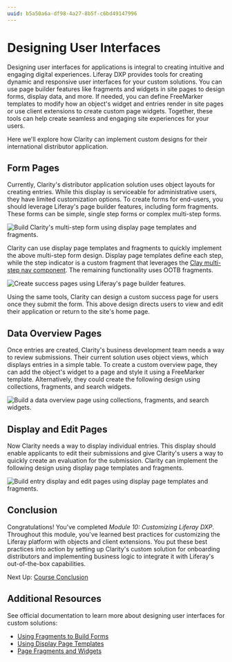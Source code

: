 ```yaml
---
uuid: b5a50a6a-df98-4a27-8b5f-c6bd49147996
---
```

# Designing User Interfaces

Designing user interfaces for applications is integral to creating intuitive and engaging digital experiences. Liferay DXP provides tools for creating dynamic and responsive user interfaces for your custom solutions. You can use page builder features like fragments and widgets in site pages to design forms, display data, and more. If needed, you can define FreeMarker templates to modify how an object's widget and entries render in site pages or use client extensions to create custom page widgets. Together, these tools can help create seamless and engaging site experiences for your users.

Here we'll explore how Clarity can implement custom designs for their international distributor application.

## Form Pages

Currently, Clarity's distributor application solution uses object layouts for creating entries. While this display is serviceable for administrative users, they have limited customization options. To create forms for end-users, you should leverage Liferay's page builder features, including form fragments. These forms can be simple, single step forms or complex multi-step forms. 

![Build Clarity's multi-step form using display page templates and fragments.](./designing-user-interfaces/images/01.png)

Clarity can use display page templates and fragments to quickly implement the above multi-step form design. Display page templates define each step, while the step indicator is a custom fragment that leverages the [Clay multi-step nav component](https://clayui.com/docs/components/multi-step-nav.html). The remaining functionality uses OOTB fragments. 

![Create success pages using Liferay's page builder features.](./designing-user-interfaces/images/02.png)

Using the same tools, Clarity can design a custom success page for users once they submit the form. This above design directs users to view and edit their application or return to the site's home page.

## Data Overview Pages

Once entries are created, Clarity's business development team needs a way to review submissions. Their current solution uses object views, which displays entries in a simple table. To create a custom overview page, they can add the object's widget to a page and style it using a FreeMarker template. Alternatively, they could create the following design using collections, fragments, and search widgets.

![Build a data overview page using collections, fragments, and search widgets.](./designing-user-interfaces/images/03.png)

## Display and Edit Pages

Now Clarity needs a way to display individual entries. This display should enable applicants to edit their submissions and give Clarity's users a way to quickly create an evaluation for the submission. Clarity can implement the following design using display page templates and fragments.

![Build entry display and edit pages using display page templates and fragments.](./designing-user-interfaces/images/04.png)

## Conclusion

Congratulations! You've completed *Module 10: Customizing Liferay DXP*. Throughout this module, you've learned best practices for customizing the Liferay platform with objects and client extensions. You put these best practices into action by setting up Clarity's custom solution for onboarding distributors and implementing business logic to integrate it with Liferay's out-of-the-box capabilities.

Next Up: [Course Conclusion](../conclusion.md)

## Additional Resources

See official documentation to learn more about designing user interfaces for custom solutions:

* [Using Fragments to Build Forms](https://learn.liferay.com/w/dxp/liferay-development/objects/using-fragments-to-build-forms)
* [Using Display Page Templates](https://learn.liferay.com/w/dxp/site-building/displaying-content/using-display-page-templates)
* [Page Fragments and Widgets](htthttps://learn.liferay.com/w/dxp/site-building/creating-pages/page-fragments-and-widgets)
